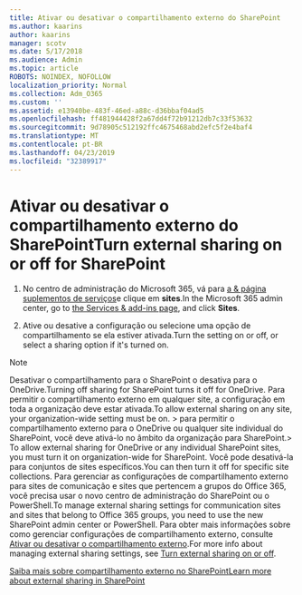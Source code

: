 ```yaml
---
title: Ativar ou desativar o compartilhamento externo do SharePoint
ms.author: kaarins
author: kaarins
manager: scotv
ms.date: 5/17/2018
ms.audience: Admin
ms.topic: article
ROBOTS: NOINDEX, NOFOLLOW
localization_priority: Normal
ms.collection: Adm_O365
ms.custom: ''
ms.assetid: e13940be-483f-46ed-a88c-d36bbaf04ad5
ms.openlocfilehash: ff481944428f2a67dd4f72b91212db7c33f53632
ms.sourcegitcommit: 9d78905c512192ffc4675468abd2efc5f2e4baf4
ms.translationtype: MT
ms.contentlocale: pt-BR
ms.lasthandoff: 04/23/2019
ms.locfileid: "32389917"
---
```

# <a name="turn-external-sharing-on-or-off-for-sharepoint"></a><span data-ttu-id="91ccf-102">Ativar ou desativar o compartilhamento externo do SharePoint</span><span class="sxs-lookup"><span data-stu-id="91ccf-102">Turn external sharing on or off for SharePoint</span></span>

1. <span data-ttu-id="91ccf-103">No centro de administração do Microsoft 365, vá para [a &amp; página suplementos de serviços](https://portal.office.com/adminportal/home#/Settings/ServicesAndAddIns)e clique em **sites**.</span><span class="sxs-lookup"><span data-stu-id="91ccf-103">In the Microsoft 365 admin center, go to [the Services &amp; add-ins page](https://portal.office.com/adminportal/home#/Settings/ServicesAndAddIns), and click **Sites**.</span></span>
    
2. <span data-ttu-id="91ccf-104">Ative ou desative a configuração ou selecione uma opção de compartilhamento se ela estiver ativada.</span><span class="sxs-lookup"><span data-stu-id="91ccf-104">Turn the setting on or off, or select a sharing option if it's turned on.</span></span>
    
> [!NOTE]
> <span data-ttu-id="91ccf-105">Desativar o compartilhamento para o SharePoint o desativa para o OneDrive.</span><span class="sxs-lookup"><span data-stu-id="91ccf-105">Turning off sharing for SharePoint turns it off for OneDrive.</span></span> <span data-ttu-id="91ccf-106">Para permitir o compartilhamento externo em qualquer site, a configuração em toda a organização deve estar ativada.</span><span class="sxs-lookup"><span data-stu-id="91ccf-106">To allow external sharing on any site, your organization-wide setting must be on.</span></span> <span data-ttu-id="91ccf-107">> para permitir o compartilhamento externo para o OneDrive ou qualquer site individual do SharePoint, você deve ativá-lo no âmbito da organização para SharePoint.</span><span class="sxs-lookup"><span data-stu-id="91ccf-107">> To allow external sharing for OneDrive or any individual SharePoint sites, you must turn it on organization-wide for SharePoint.</span></span> <span data-ttu-id="91ccf-108">Você pode desativá-la para conjuntos de sites específicos.</span><span class="sxs-lookup"><span data-stu-id="91ccf-108">You can then turn it off for specific site collections.</span></span> <span data-ttu-id="91ccf-109">Para gerenciar as configurações de compartilhamento externo para sites de comunicação e sites que pertencem a grupos do Office 365, você precisa usar o novo centro de administração do SharePoint ou o PowerShell.</span><span class="sxs-lookup"><span data-stu-id="91ccf-109">To manage external sharing settings for communication sites and sites that belong to Office 365 groups, you need to use the new SharePoint admin center or PowerShell.</span></span> <span data-ttu-id="91ccf-110">Para obter mais informações sobre como gerenciar configurações de compartilhamento externo, consulte [Ativar ou desativar o compartilhamento externo](https://go.microsoft.com/fwlink/?linkid=866426).</span><span class="sxs-lookup"><span data-stu-id="91ccf-110">For more info about managing external sharing settings, see [Turn external sharing on or off](https://go.microsoft.com/fwlink/?linkid=866426).</span></span> 
  
[<span data-ttu-id="91ccf-111">Saiba mais sobre compartilhamento externo no SharePoint</span><span class="sxs-lookup"><span data-stu-id="91ccf-111">Learn more about external sharing in SharePoint</span></span>](https://go.microsoft.com/fwlink/?linkid=734908)
  

